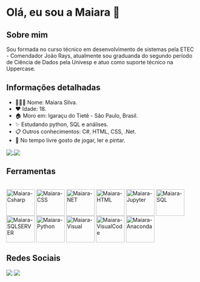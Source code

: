 # Olá, eu sou a Maiara 👋
## Sobre mim
Sou formada no curso técnico em desenvolvimento de sistemas pela ETEC - Comendador João Rays, atualmente sou graduanda do segundo período de Ciência de Dados pela Univesp e atuo como suporte técnico na Uppercase.

## Informações detalhadas
* 👩🏽‍💻 Nome: Maiara Silva.
* ❤️ Idade: 18.
* 🏠 Moro em: Igaraçu do Tietê - São Paulo, Brasil.
* ✨ Estudando python, SQL e análises.
* 📋 Outros conhecimentos: C#, HTML, CSS, .Net.
* 📖 No tempo livre gosto de jogar, ler e pintar.

<a href="https://github.com/anuraghazra/github-readme-stats">
  <img align="center" src="https://github-readme-stats.vercel.app/api?username=MaiaraSilva&show_icons=true&theme=transparent" />
</a>
<a href="https://github.com/anuraghazra/convoychat">
  <img align="center" src="https://github-readme-stats.vercel.app/api/top-langs/?username=MaiaraSilva&layout=compact)"/>
</a>

## Ferramentas
<div style="display: inline_block"><br>
	<img align="center" alt="Maiara-Csharp" height="70" width="75" src="https://cdn.jsdelivr.net/gh/devicons/devicon/icons/csharp/csharp-original.svg">
  <img align="center" alt="Maiara-CSS" height="70" width="75" src="https://cdn.jsdelivr.net/gh/devicons/devicon/icons/css3/css3-original.svg">
  <img align="center" alt="Maiara-NET" height="70" width="75" src="https://cdn.jsdelivr.net/gh/devicons/devicon/icons/dotnetcore/dotnetcore-original.svg">
  <img align="center" alt="Maiara-HTML" height="70" width="75" src="https://cdn.jsdelivr.net/gh/devicons/devicon/icons/html5/html5-original.svg">
  <img align="center" alt="Maiara-Jupyter" height="70" width="75" src="https://cdn.jsdelivr.net/gh/devicons/devicon/icons/jupyter/jupyter-original.svg">
  <img align="center" alt="Maiara-SQL" height="70" width="75" src="https://cdn.jsdelivr.net/gh/devicons/devicon/icons/mysql/mysql-original.svg">
  <img align="center" alt="Maiara-SQLSERVER" height="70" width="75" src="https://cdn.jsdelivr.net/gh/devicons/devicon/icons/microsoftsqlserver/microsoftsqlserver-plain.svg">
  <img align="center" alt="Maiara-Python" height="70" width="75" src="https://cdn.jsdelivr.net/gh/devicons/devicon/icons/python/python-original.svg">
  <img align="center" alt="Maiara-Visual" height="70" width="75" src="https://cdn.jsdelivr.net/gh/devicons/devicon/icons/visualstudio/visualstudio-plain.svg">
  <img align="center" alt="Maiara-VisualCode" height="70" width="75" src="https://cdn.jsdelivr.net/gh/devicons/devicon/icons/vscode/vscode-original.svg">
  <img align="center" alt="Maiara-Anaconda" height="70" width="75" src="https://cdn.jsdelivr.net/gh/devicons/devicon/icons/anaconda/anaconda-original.svg">
</div>

## Redes Sociais

<div>
<a href = "mailto:maiarahsantos10@gmail.com"><img src="https://img.shields.io/badge/Gmail-D14836?style=for-the-badge&logo=gmail&logoColor=white" target="_blank"></a>
<a href="https://www.linkedin.com/in/maiara-da-silva-santos" target="_blank"><img src="https://img.shields.io/badge/-LinkedIn-%230077B5?style=for-the-badge&logo=linkedin&logoColor=white" target="_blank"></a>   
</div>
